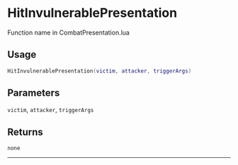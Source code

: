 # HitInvulnerablePresentation
Function name in CombatPresentation.lua
## Usage
```lua
HitInvulnerablePresentation(victim, attacker, triggerArgs)
```
## Parameters
`victim`, `attacker`, `triggerArgs`
## Returns
`none`

---